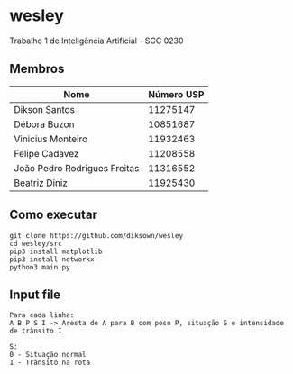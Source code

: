 # wesley

Trabalho 1 de Inteligência Artificial - SCC 0230

## Membros

| Nome | Número USP |
| ------ | ------ |
|Dikson Santos | 11275147 |
|Débora Buzon | 10851687 |
|Vinicius Monteiro | 11932463 |
|Felipe Cadavez | 11208558 |
|João Pedro Rodrigues Freitas | 11316552 |
|Beatriz Diniz | 11925430 | 

## Como executar

```
git clone https://github.com/diksown/wesley
cd wesley/src
pip3 install matplotlib
pip3 install networkx
python3 main.py
```

## Input file

```
Para cada linha:
A B P S I -> Aresta de A para B com peso P, situação S e intensidade de trânsito I
```
```
S:
0 - Situação normal
1 - Trânsito na rota
```